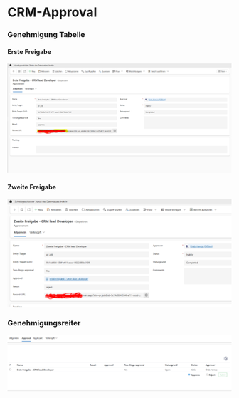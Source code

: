 # CRM-Approval

### Genehmigung Tabelle

#### Erste Freigabe

![alt text](image-1.png)

#### Zweite Freigabe

![alt text](image-2.png)

### Genehmigungsreiter

![alt text](image-3.png)
